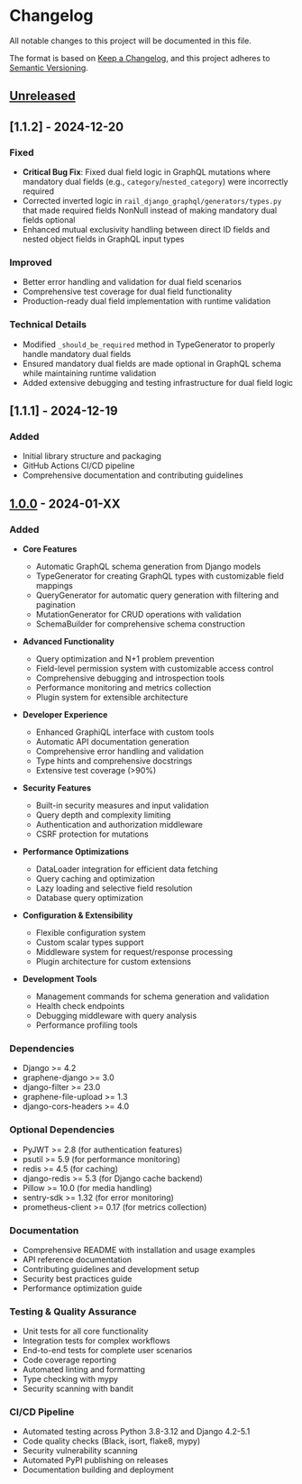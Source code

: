 # Changelog

All notable changes to this project will be documented in this file.

The format is based on [Keep a Changelog](https://keepachangelog.com/en/1.0.0/),
and this project adheres to [Semantic Versioning](https://semver.org/spec/v2.0.0.html).

## [Unreleased]

## [1.1.2] - 2024-12-20

### Fixed
- **Critical Bug Fix**: Fixed dual field logic in GraphQL mutations where mandatory dual fields (e.g., `category`/`nested_category`) were incorrectly required
- Corrected inverted logic in `rail_django_graphql/generators/types.py` that made required fields NonNull instead of making mandatory dual fields optional
- Enhanced mutual exclusivity handling between direct ID fields and nested object fields in GraphQL input types

### Improved
- Better error handling and validation for dual field scenarios
- Comprehensive test coverage for dual field functionality
- Production-ready dual field implementation with runtime validation

### Technical Details
- Modified `_should_be_required` method in TypeGenerator to properly handle mandatory dual fields
- Ensured mandatory dual fields are made optional in GraphQL schema while maintaining runtime validation
- Added extensive debugging and testing infrastructure for dual field logic

## [1.1.1] - 2024-12-19

### Added
- Initial library structure and packaging
- GitHub Actions CI/CD pipeline
- Comprehensive documentation and contributing guidelines

## [1.0.0] - 2024-01-XX

### Added
- **Core Features**
  - Automatic GraphQL schema generation from Django models
  - TypeGenerator for creating GraphQL types with customizable field mappings
  - QueryGenerator for automatic query generation with filtering and pagination
  - MutationGenerator for CRUD operations with validation
  - SchemaBuilder for comprehensive schema construction

- **Advanced Functionality**
  - Query optimization and N+1 problem prevention
  - Field-level permission system with customizable access control
  - Comprehensive debugging and introspection tools
  - Performance monitoring and metrics collection
  - Plugin system for extensible architecture

- **Developer Experience**
  - Enhanced GraphiQL interface with custom tools
  - Automatic API documentation generation
  - Comprehensive error handling and validation
  - Type hints and comprehensive docstrings
  - Extensive test coverage (>90%)

- **Security Features**
  - Built-in security measures and input validation
  - Query depth and complexity limiting
  - Authentication and authorization middleware
  - CSRF protection for mutations

- **Performance Optimizations**
  - DataLoader integration for efficient data fetching
  - Query caching and optimization
  - Lazy loading and selective field resolution
  - Database query optimization

- **Configuration & Extensibility**
  - Flexible configuration system
  - Custom scalar types support
  - Middleware system for request/response processing
  - Plugin architecture for custom extensions

- **Development Tools**
  - Management commands for schema generation and validation
  - Health check endpoints
  - Debugging middleware with query analysis
  - Performance profiling tools

### Dependencies
- Django >= 4.2
- graphene-django >= 3.0
- django-filter >= 23.0
- graphene-file-upload >= 1.3
- django-cors-headers >= 4.0

### Optional Dependencies
- PyJWT >= 2.8 (for authentication features)
- psutil >= 5.9 (for performance monitoring)
- redis >= 4.5 (for caching)
- django-redis >= 5.3 (for Django cache backend)
- Pillow >= 10.0 (for media handling)
- sentry-sdk >= 1.32 (for error monitoring)
- prometheus-client >= 0.17 (for metrics collection)

### Documentation
- Comprehensive README with installation and usage examples
- API reference documentation
- Contributing guidelines and development setup
- Security best practices guide
- Performance optimization guide

### Testing & Quality Assurance
- Unit tests for all core functionality
- Integration tests for complex workflows
- End-to-end tests for complete user scenarios
- Code coverage reporting
- Automated linting and formatting
- Type checking with mypy
- Security scanning with bandit

### CI/CD Pipeline
- Automated testing across Python 3.8-3.12 and Django 4.2-5.1
- Code quality checks (Black, isort, flake8, mypy)
- Security vulnerability scanning
- Automated PyPI publishing on releases
- Documentation building and deployment

[Unreleased]: https://github.com/raillogistic/rail-django-graphql/compare/v1.0.0...HEAD
[1.0.0]: https://github.com/raillogistic/rail-django-graphql/releases/tag/v1.0.0